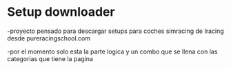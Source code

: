 # Setup downloader
 
-proyecto pensado para descargar setups para coches simracing de Iracing desde pureracingschool.com

-por el momento solo esta la parte logica y un combo que se llena con las categorias que tiene la pagina
